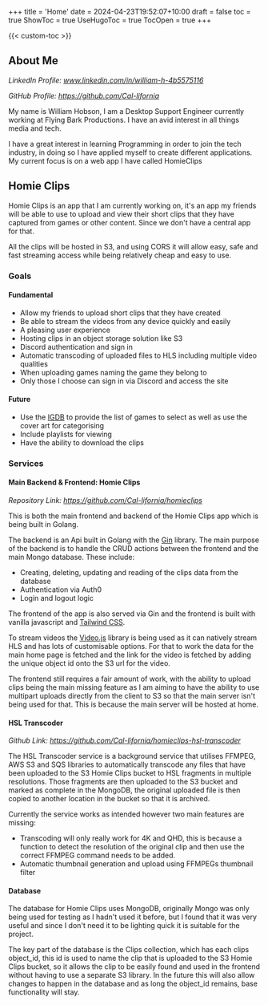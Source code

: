 +++
title = 'Home'
date = 2024-04-23T19:52:07+10:00
draft = false
toc = true
ShowToc = true
UseHugoToc = true 
TocOpen = true
+++

{{< custom-toc >}}
## About Me
*LinkedIn Profile: www.linkedin.com/in/william-h-4b5575116*

*GitHub Profile: https://github.com/Cal-lifornia*

My name is William Hobson, I am a Desktop Support Engineer currently working at Flying Bark Productions. I have an avid interest in all things media and tech.

I have a great interest in learning Programming in order to join the tech industry, in doing so I have applied myself to create different applications. My current focus is on a web app I have called HomieClips
## Homie Clips
Homie Clips is an app that I am currently working on, it's an app my friends will be able to use to upload and view their short clips that they have captured from games or other content. Since we don't have a central app for that. 

All the clips will be hosted in S3, and using CORS it will allow easy, safe and fast streaming access while being relatively cheap and easy to use.
### Goals
#### Fundamental
- Allow my friends to upload short clips that they have created 
- Be able to stream the videos from any device quickly and easily
- A pleasing user experience
- Hosting clips in an object storage solution like S3
- Discord authentication and sign in 
- Automatic transcoding of uploaded files to HLS including multiple video qualities
- When uploading games naming the game they belong to
- Only those I choose can sign in via Discord and access the site
#### Future
- Use the [IGDB](https://www.igdb.com/) to provide the list of games to select as well as use the cover art for categorising
- Include playlists for viewing
- Have the ability to download the clips
### Services
#### Main Backend & Frontend: Homie Clips
*Repository Link: https://github.com/Cal-lifornia/homieclips*

This is both the main frontend and backend of the Homie Clips app which is being built in Golang. 

The backend is an Api built in Golang with the [Gin](https://github.com/gin-gonic/gin) library. The main purpose of the backend is to handle the CRUD actions between the frontend and the main Mongo database. These include:
- Creating, deleting, updating and reading of the clips data from the database
- Authentication via Auth0
- Login and logout logic

The frontend of the app is also served via Gin and the frontend is built with vanilla javascript and [Tailwind CSS](https://tailwindcss.com/). 

To stream videos the [Video.js](https://videojs.com/) library is being used as it can natively stream HLS and has lots of customisable options. For that to work the data for the main home page is fetched and the link for the video is fetched by adding the unique object id onto the S3 url for the video.

The frontend still requires a fair amount of work, with the ability to upload clips being the main missing feature as I am aiming to have the ability to use multipart uploads directly from the client to S3 so that the main server isn't being used for that. This is because the main server will be hosted at home.

#### HSL Transcoder 
*Github Link: https://github.com/Cal-lifornia/homieclips-hsl-transcoder*

The HSL Transcoder service is a background service that utilises FFMPEG, AWS S3 and SQS libraries to automatically transcode any files that have been uploaded to the S3 Homie Clips bucket to HSL fragments in multiple resolutions. Those fragments are then uploaded to the S3 bucket and marked as complete in the MongoDB, the original uploaded file is then copied to another location in the bucket so that it is archived.

Currently the service works as intended however two main features are missing:
- Transcoding will only really work for 4K and QHD, this is because a function to detect the resolution of the original clip and then use the correct FFMPEG command needs to be added.
- Automatic thumbnail generation and upload using FFMPEGs thumbnail filter

#### Database
The database for Homie Clips uses MongoDB, originally Mongo was only being used for testing as I hadn't used it before, but I found that it was very useful and since I don't need it to be lighting quick it is suitable for the project.

The key part of the database is the Clips collection, which has each clips object_id, this id is used to name the clip that is uploaded to the S3 Homie Clips bucket, so it allows the clip to be easily found and used in the frontend without having to use a separate S3 library. In the future this will also allow changes to happen in the database and as long the object_id remains, base functionality will stay.